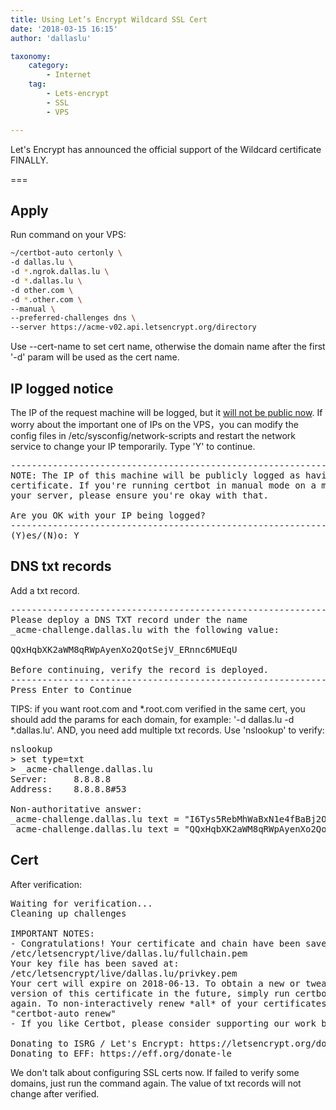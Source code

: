 ```yaml
---
title: Using Let’s Encrypt Wildcard SSL Cert
date: '2018-03-15 16:15'
author: 'dallaslu'

taxonomy:
    category:
        - Internet
    tag:
        - Lets-encrypt
        - SSL
        - VPS

---
```

Let's Encrypt has announced the official support of the Wildcard certificate FINALLY.

===

## Apply

Run command on your VPS:

```bash
~/certbot-auto certonly \
-d dallas.lu \
-d *.ngrok.dallas.lu \
-d *.dallas.lu \
-d other.com \
-d *.other.com \
--manual \
--preferred-challenges dns \
--server https://acme-v02.api.letsencrypt.org/directory
```

Use --cert-name to set cert name, otherwise the domain name after the first '-d' param will be used as the cert name.

## IP logged notice

The IP of the request machine will be logged, but it [will not be public now](https://community.letsencrypt.org/t/public-ip-logging/26385/2). If worry about the important one of IPs on the VPS，you can modify the config files in  /etc/sysconfig/network-scripts and restart the network service to change your IP temporarily. Type 'Y' to continue.

<pre>-------------------------------------------------------------------------------
NOTE: The IP of this machine will be publicly logged as having requested this
certificate. If you're running certbot in manual mode on a machine that is not
your server, please ensure you're okay with that.

Are you OK with your IP being logged?
-------------------------------------------------------------------------------
(Y)es/(N)o: Y</pre>

## DNS txt records

Add a txt record.

<pre>-------------------------------------------------------------------------------
Please deploy a DNS TXT record under the name
_acme-challenge.dallas.lu with the following value:

QQxHqbXK2aWM8qRWpAyenXo2QotSejV_ERnnc6MUEqU

Before continuing, verify the record is deployed.
-------------------------------------------------------------------------------
Press Enter to Continue</pre>

TIPS: if you want root.com and *.root.com verified in the same cert, you should add the params for each domain, for example: '-d dallas.lu -d *.dallas.lu'. AND, you need add multiple txt records. Use 'nslookup' to verify:

<pre lang="shell">nslookup
&gt; set type=txt
&gt; _acme-challenge.dallas.lu
Server:		8.8.8.8
Address:	8.8.8.8#53

Non-authoritative answer:
_acme-challenge.dallas.lu text = "I6Tys5RebMhWaBxN1e4fBaBj2OF7jUPl92tdDtfKjao"
_acme-challenge.dallas.lu text = "QQxHqbXK2aWM8qRWpAyenXo2QotSejV_ERnnc6MUEqU"</pre>

## Cert

After verification:

<pre>Waiting for verification...
Cleaning up challenges

IMPORTANT NOTES:
- Congratulations! Your certificate and chain have been saved at:
/etc/letsencrypt/live/dallas.lu/fullchain.pem
Your key file has been saved at:
/etc/letsencrypt/live/dallas.lu/privkey.pem
Your cert will expire on 2018-06-13. To obtain a new or tweaked
version of this certificate in the future, simply run certbot-auto
again. To non-interactively renew *all* of your certificates, run
"certbot-auto renew"
- If you like Certbot, please consider supporting our work by:

Donating to ISRG / Let's Encrypt: https://letsencrypt.org/donate
Donating to EFF: https://eff.org/donate-le</pre>

We don't talk about configuring SSL certs now. If failed to verify some domains, just run the command again. The value of txt records will not change after verified.
